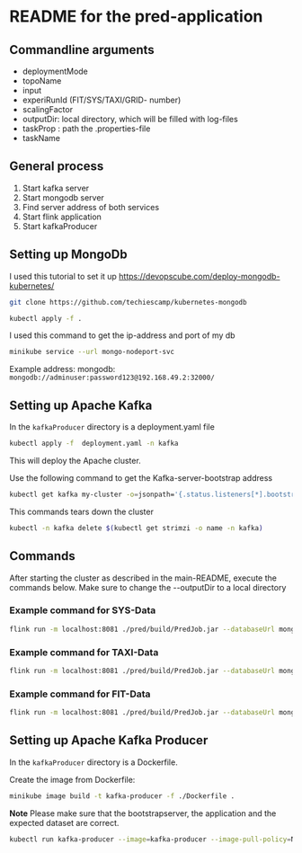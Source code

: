 # README for  the pred-application

## Commandline arguments

* deploymentMode
* topoName
* input
* experiRunId (FIT/SYS/TAXI/GRID- number)
* scalingFactor
* outputDir: local directory, which will be filled with log-files
* taskProp : path the .properties-file 
* taskName 



## General process

1. Start kafka server
2. Start mongodb server
3. Find server address of both services
4. Start flink application
5. Start kafkaProducer


## Setting up MongoDb

I used this tutorial to set it up https://devopscube.com/deploy-mongodb-kubernetes/

```bash
git clone https://github.com/techiescamp/kubernetes-mongodb
````

```bash
kubectl apply -f .
```

I used this command to get the ip-address and port of my db
````bash
minikube service --url mongo-nodeport-svc
````

Example address: mongodb:
`mongodb://adminuser:password123@192.168.49.2:32000/`



## Setting up Apache Kafka
In the `kafkaProducer` directory is a deployment.yaml file
```bash
kubectl apply -f  deployment.yaml -n kafka 
```
This will deploy the Apache cluster.


Use the following command to get the Kafka-server-bootstrap address
```bash
kubectl get kafka my-cluster -o=jsonpath='{.status.listeners[*].bootstrapServers}{"\n"}' -n kafka
```

This commands tears down the cluster

```bash
kubectl -n kafka delete $(kubectl get strimzi -o name -n kafka)
```

## Commands

After starting the cluster as described in the main-README, execute the commands below. Make sure to change the --outputDir to a local directory

### Example command for SYS-Data
```bash
flink run -m localhost:8081 ./pred/build/PredJob.jar --databaseUrl mongodb://adminuser:password123@x:32000/ --topoName IdentityTopology --experiRunId SYS-210  --taskName bench  --bootstrap x.x --topic test-1
```

### Example command for TAXI-Data
```bash
flink run -m localhost:8081 ./pred/build/PredJob.jar --databaseUrl mongodb://adminuser:password123@x:32000/ --topoName IdentityTopology --experiRunId TAXI-210  --taskName bench  --bootstrap x.x --topic test-1
```

### Example command for FIT-Data
```bash
flink run -m localhost:8081 ./pred/build/PredJob.jar --databaseUrl mongodb://adminuser:password123@x:32000/ --topoName IdentityTopology --experiRunId FIT-210  --taskName bench  --bootstrap x.x --topic test-1
```


## Setting up Apache Kafka Producer
In the `kafkaProducer` directory is a Dockerfile.

Create the image from Dockerfile:

```bash
minikube image build -t kafka-producer -f ./Dockerfile .
```

**Note**
Please make sure that the bootstrapserver, the application and the expected dataset are correct. 
```bash
kubectl run kafka-producer --image=kafka-producer --image-pull-policy=Never --restart=Never --env="BOOTSTRAP_SERVER=192.168.49.2:31316" --env="APPLICATION=pred" --env="DATASET=SYS" --env="SCALING=0.001" --env="TOPIC=test-1" 
```


<!--
```bash
flink run -m localhost:8081 ./pred/build/PredJob.jar --deploymentMode L --topoName IdentityTopology --input ./pred/src/main/resources/datasets/SYS_sample_data_senml.csv --experiRunId SYS-210 --scalingFactor 0.01 --outputDir /home/jona/Documents/Bachelor_thesis/logs --taskProp ./pred/src/main/resources/configs/all_tasks.properties --taskName bench
```

### Example command for TAXI-Data
```bash
flink run -m localhost:8081 ./pred/build/PredJob.jar --deploymentMode L --topoName IdentityTopology --input ./pred/src/main/resources/datasets/TAXI_sample_data_senml.csv --experiRunId TAXI-210 --scalingFactor 0.001 --outputDir /home/jona/Documents/Bachelor_thesis/logs --taskProp ./pred/src/main/resources/configs/all_tasks.properties --taskName bench
```


```bash
flink run -m localhost:8081 ./pred/build/PredJob.jar --deploymentMode L --topoName IdentityTopology --input /home/jona/Documents/Bachelor_thesis/Datasets/output_TAXI_small.csv --experiRunId TAXI-210 --scalingFactor 0.001 --outputDir /home/jona/Documents/Bachelor_thesis/logs --taskProp ./pred/src/main/resources/configs/all_tasks.properties --taskName bench
```



Command for my local cluster
/opt/flink/flink-1.18.1/bin/flink run -m localhost:8081 ./pred/build/PredJob.jar --deploymentMode L --topoName IdentityTopology --input /home/jona/Documents/Bachelor_thesis/Datasets/output_TAXI_small.csv --experiRunId TAXI-210 --scalingFactor 0.001 --outputDir /home/jona/Documents/Bachelor_thesis/logs --taskProp ./pred/src/main/resources/configs/all_tasks_local.properties --taskName bench


### Example command for FIT-Data
```bash
flink run -m localhost:8081 ./pred/build/PredJob.jar --deploymentMode L --topoName IdentityTopology --input ./pred/src/main/resources/datasets/FIT_sample_data_senml.csv --experiRunId FIT-210 --scalingFactor 0.001 --outputDir /home/jona/Documents/Bachelor_thesis/logs --taskProp ./pred/src/main/resources/configs/all_tasks.properties --taskName bench
```


```bash
flink run -m localhost:8081 ./pred/build/PredJob.jar --deploymentMode L --topoName IdentityTopology --input /home/jona/Documents/Bachelor_thesis/Datasets/output_FIT.csv --experiRunId FIT-210 --scalingFactor 0.001 --outputDir /home/jona/Documents/Bachelor_thesis/logs --taskProp ./pred/src/main/resources/configs/all_tasks.properties --taskName bench
```
-->
